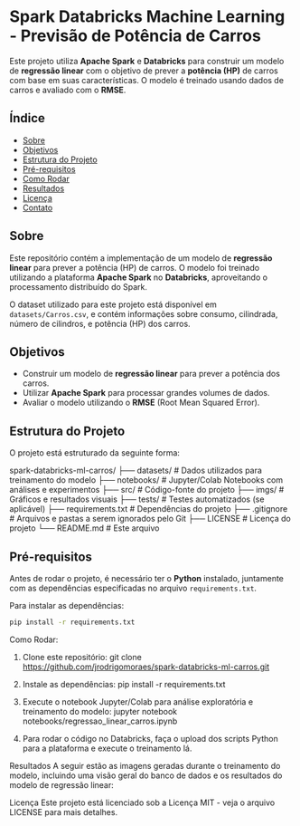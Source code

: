 # Spark Databricks Machine Learning - Previsão de Potência de Carros

Este projeto utiliza **Apache Spark** e **Databricks** para construir um modelo de **regressão linear** com o objetivo de prever a **potência (HP)** de carros com base em suas características. O modelo é treinado usando dados de carros e avaliado com o **RMSE**.

## Índice

- [Sobre](#sobre)
- [Objetivos](#objetivos)
- [Estrutura do Projeto](#estrutura-do-projeto)
- [Pré-requisitos](#pré-requisitos)
- [Como Rodar](#como-rodar)
- [Resultados](#resultados)
- [Licença](#licença)
- [Contato](#contato)

## Sobre

Este repositório contém a implementação de um modelo de **regressão linear** para prever a potência (HP) de carros. O modelo foi treinado utilizando a plataforma **Apache Spark** no **Databricks**, aproveitando o processamento distribuído do Spark.

O dataset utilizado para este projeto está disponível em `datasets/Carros.csv`, e contém informações sobre consumo, cilindrada, número de cilindros, e potência (HP) dos carros.

## Objetivos

- Construir um modelo de **regressão linear** para prever a potência dos carros.
- Utilizar **Apache Spark** para processar grandes volumes de dados.
- Avaliar o modelo utilizando o **RMSE** (Root Mean Squared Error).

## Estrutura do Projeto

O projeto está estruturado da seguinte forma:

spark-databricks-ml-carros/
├── datasets/ # Dados utilizados para treinamento do modelo
├── notebooks/ # Jupyter/Colab Notebooks com análises e experimentos
├── src/ # Código-fonte do projeto
├── imgs/ # Gráficos e resultados visuais
├── tests/ # Testes automatizados (se aplicável)
├── requirements.txt # Dependências do projeto
├── .gitignore # Arquivos e pastas a serem ignorados pelo Git
├── LICENSE # Licença do projeto
└── README.md # Este arquivo



## Pré-requisitos

Antes de rodar o projeto, é necessário ter o **Python** instalado, juntamente com as dependências especificadas no arquivo `requirements.txt`.

Para instalar as dependências:

```bash
pip install -r requirements.txt
```

Como Rodar:

1. Clone este repositório:
git clone https://github.com/jrodrigomoraes/spark-databricks-ml-carros.git

2. Instale as dependências:
pip install -r requirements.txt


3. Execute o notebook Jupyter/Colab para análise exploratória e treinamento do modelo:
jupyter notebook notebooks/regressao_linear_carros.ipynb

4. Para rodar o código no Databricks, faça o upload dos scripts Python para a plataforma e execute o treinamento lá.

Resultados
A seguir estão as imagens geradas durante o treinamento do modelo, incluindo uma visão geral do banco de dados e os resultados do modelo de regressão linear:

Licença
Este projeto está licenciado sob a Licença MIT - veja o arquivo LICENSE para mais detalhes.